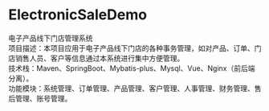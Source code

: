 # ElectronicSaleDemo
电子产品线下门店管理系统  
项目描述：本项目应用于电子产品线下门店的各种事务管理，如对产品、订单、门店销售人员、客户等信息通过本系统进行集中方便管理。  
技术栈：Maven、SpringBoot、Mybatis-plus、Mysql、Vue、Nginx（前后端分离）。  
功能模块：系统管理、订单管理、产品管理、客户管理、人事管理、财务管理、售后管理、账号管理。
